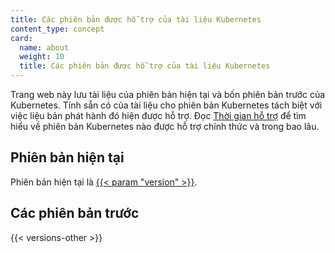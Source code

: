 ```yaml
---
title: Các phiên bản được hỗ trợ của tài liệu Kubernetes
content_type: concept
card:
  name: about
  weight: 10
  title: Các phiên bản được hỗ trợ của tài liệu Kubernetes
---
```


<!-- overview -->

Trang web này lưu tài liệu của phiên bản hiện tại và bốn phiên bản trước của Kubernetes.
Tính sẵn có của tài liệu cho phiên bản Kubernetes tách biệt với việc liệu
bản phát hành đó hiện được hỗ trợ.
Đọc [Thời gian hỗ trợ](/releases/patch-releases/#support-period) để tìm hiểu về
phiên bản Kubernetes nào được hỗ trợ chính thức và trong bao lâu.


<!-- body -->

## Phiên bản hiện tại

Phiên bản hiện tại là
[{{< param "version" >}}](/).

## Các phiên bản trước

{{< versions-other >}}


